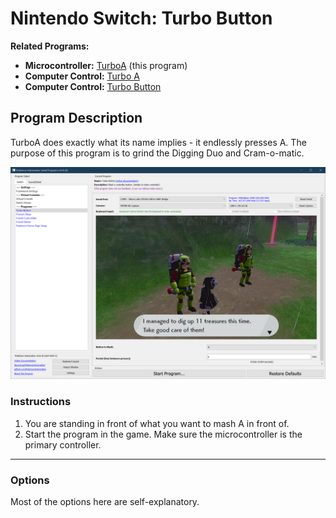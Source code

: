 # Nintendo Switch: Turbo Button

**Related Programs:**
- **Microcontroller:** [TurboA](https://github.com/PokemonAutomation/Microcontroller/blob/main/Wiki/Programs/NintendoSwitch/TurboA.md) (this program)
- **Computer Control:** [Turbo A](https://github.com/PokemonAutomation/ComputerControl/blob/main/Wiki/Programs/PokemonSwSh/TurboA.md)
- **Computer Control:** [Turbo Button](https://github.com/PokemonAutomation/ComputerControl/blob/main/Wiki/Programs/NintendoSwitch/TurboButton.md)

## Program Description

TurboA does exactly what its name implies - it endlessly presses A. The purpose of this program is to grind the Digging Duo and Cram-o-matic.

<img src="images/TurboButton-0.png">

### Instructions

1. You are standing in front of what you want to mash A in front of.
2. Start the program in the game. Make sure the microcontroller is the primary controller.

***

### Options

Most of the options here are self-explanatory.



